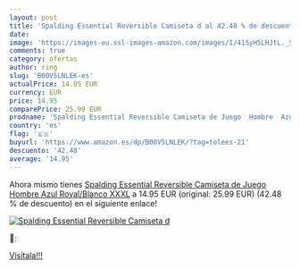 ```yaml
---
layout: post
title: 'Spalding Essential Reversible Camiseta d al 42.48 % de descuento'
date: 
image: 'https://images-eu.ssl-images-amazon.com/images/I/41SyH5LHJtL._SL200_.jpg'
comments: true
category: ofertas
author: ring
slug: 'B00V5LNLEK-es'
actualPrice: 14.95 EUR
currency: EUR
price: 14.95
comparePrice: 25.99 EUR
prodname: 'Spalding Essential Reversible Camiseta de Juego  Hombre  Azul Royal/Blanco  XXXL'
country: 'es'
flag: '🇪🇸'
buyurl: 'https://www.amazon.es/dp/B00V5LNLEK/?tag=tolees-21'
descuento: '42.48'
average: '14.95'
---
```


Ahora mismo tienes [Spalding Essential Reversible Camiseta de Juego  Hombre  Azul Royal/Blanco  XXXL](https://www.amazon.es/dp/B00V5LNLEK/?tag=tolees-21) a 14.95 EUR (original: 25.99 EUR) (42.48 %  de descuento) en el siguiente enlace!

[![Spalding Essential Reversible Camiseta d](https://images-eu.ssl-images-amazon.com/images/I/41SyH5LHJtL._SL200_.jpg)](https://www.amazon.es/dp/B00V5LNLEK/?tag=tolees-21)

🔎:


[Visítala!!!](https://www.amazon.es/dp/B00V5LNLEK/?tag=tolees-21)
